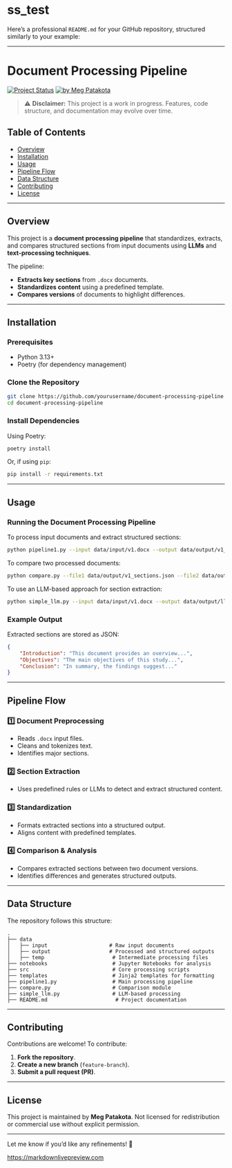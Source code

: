 # ss_test

Here’s a professional `README.md` for your GitHub repository, structured similarly to your example:

---

# Document Processing Pipeline

[![Project Status](https://img.shields.io/badge/Status-In%20Development-orange)]()
[![by Meg Patakota](https://img.shields.io/badge/by-Meg%20Patakota-blue)](https://megpatakota.co.uk)

> ⚠️ **Disclaimer:** This project is a work in progress. Features, code structure, and documentation may evolve over time.

## Table of Contents
- [Overview](#overview)
- [Installation](#installation)
- [Usage](#usage)
- [Pipeline Flow](#pipeline-flow)
- [Data Structure](#data-structure)
- [Contributing](#contributing)
- [License](#license)

---

## Overview

This project is a **document processing pipeline** that standardizes, extracts, and compares structured sections from input documents using **LLMs** and **text-processing techniques**. 

The pipeline:
- **Extracts key sections** from `.docx` documents.
- **Standardizes content** using a predefined template.
- **Compares versions** of documents to highlight differences.

---

## Installation

### Prerequisites
- Python 3.13+
- Poetry (for dependency management)

### Clone the Repository

```bash
git clone https://github.com/yourusername/document-processing-pipeline.git
cd document-processing-pipeline
```

### Install Dependencies
Using Poetry:

```bash
poetry install
```

Or, if using `pip`:

```bash
pip install -r requirements.txt
```

---

## Usage

### Running the Document Processing Pipeline

To process input documents and extract structured sections:

```bash
python pipeline1.py --input data/input/v1.docx --output data/output/v1_sections.json
```

To compare two processed documents:

```bash
python compare.py --file1 data/output/v1_sections.json --file2 data/output/v2_sections.json --output data/output/compare_output.txt
```

To use an LLM-based approach for section extraction:

```bash
python simple_llm.py --input data/input/v1.docx --output data/output/llm_sections.json
```

### Example Output

Extracted sections are stored as JSON:

```json
{
    "Introduction": "This document provides an overview...",
    "Objectives": "The main objectives of this study...",
    "Conclusion": "In summary, the findings suggest..."
}
```

---

## Pipeline Flow

### 1️⃣ **Document Preprocessing**
- Reads `.docx` input files.
- Cleans and tokenizes text.
- Identifies major sections.

### 2️⃣ **Section Extraction**
- Uses predefined rules or LLMs to detect and extract structured content.

### 3️⃣ **Standardization**
- Formats extracted sections into a structured output.
- Aligns content with predefined templates.

### 4️⃣ **Comparison & Analysis**
- Compares extracted sections between two document versions.
- Identifies differences and generates structured outputs.

---

## Data Structure

The repository follows this structure:

```
.
├── data
│   ├── input                    # Raw input documents
│   ├── output                   # Processed and structured outputs
│   ├── temp                      # Intermediate processing files
├── notebooks                     # Jupyter Notebooks for analysis
├── src                           # Core processing scripts
├── templates                     # Jinja2 templates for formatting
├── pipeline1.py                  # Main processing pipeline
├── compare.py                    # Comparison module
├── simple_llm.py                 # LLM-based processing
├── README.md                      # Project documentation
```

---

## Contributing

Contributions are welcome! To contribute:
1. **Fork the repository**.
2. **Create a new branch** (`feature-branch`).
3. **Submit a pull request (PR)**.

---

## License

This project is maintained by **Meg Patakota**. Not licensed for redistribution or commercial use without explicit permission.

---

Let me know if you’d like any refinements! 🚀



https://markdownlivepreview.com